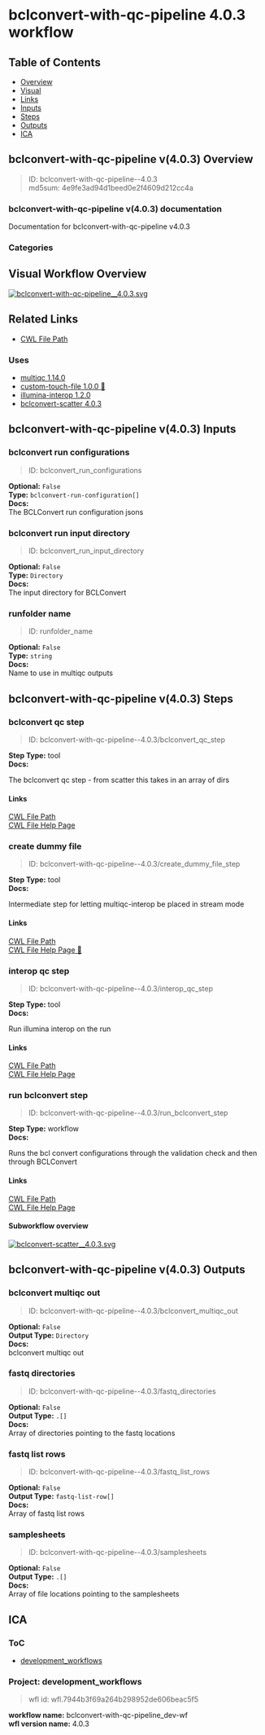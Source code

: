 
bclconvert-with-qc-pipeline 4.0.3 workflow
==========================================

## Table of Contents
  
- [Overview](#bclconvert-with-qc-pipeline-v403-overview)  
- [Visual](#visual-workflow-overview)  
- [Links](#related-links)  
- [Inputs](#bclconvert-with-qc-pipeline-v403-inputs)  
- [Steps](#bclconvert-with-qc-pipeline-v403-steps)  
- [Outputs](#bclconvert-with-qc-pipeline-v403-outputs)  
- [ICA](#ica)  


## bclconvert-with-qc-pipeline v(4.0.3) Overview



  
> ID: bclconvert-with-qc-pipeline--4.0.3  
> md5sum: 4e9fe3ad94d1beed0e2f4609d212cc4a

### bclconvert-with-qc-pipeline v(4.0.3) documentation
  
Documentation for bclconvert-with-qc-pipeline v4.0.3

### Categories
  


## Visual Workflow Overview
  
[![bclconvert-with-qc-pipeline__4.0.3.svg](../../../../images/workflows/bclconvert-with-qc-pipeline/4.0.3/bclconvert-with-qc-pipeline__4.0.3.svg)](https://github.com/umccr/cwl-ica/raw/main/.github/catalogue/images/workflows/bclconvert-with-qc-pipeline/4.0.3/bclconvert-with-qc-pipeline__4.0.3.svg)
## Related Links
  
- [CWL File Path](../../../../../../workflows/bclconvert-with-qc-pipeline/4.0.3/bclconvert-with-qc-pipeline__4.0.3.cwl)  


### Uses
  
- [multiqc 1.14.0](../../../tools/multiqc/1.14.0/multiqc__1.14.0.md)  
- [custom-touch-file 1.0.0 :construction:](../../../tools/custom-touch-file/1.0.0/custom-touch-file__1.0.0.md)  
- [illumina-interop 1.2.0](../../../tools/illumina-interop/1.2.0/illumina-interop__1.2.0.md)  
- [bclconvert-scatter 4.0.3](../../bclconvert-scatter/4.0.3/bclconvert-scatter__4.0.3.md)  

  


## bclconvert-with-qc-pipeline v(4.0.3) Inputs

### bclconvert run configurations



  
> ID: bclconvert_run_configurations
  
**Optional:** `False`  
**Type:** `bclconvert-run-configuration[]`  
**Docs:**  
The BCLConvert run configuration jsons


### bclconvert run input directory



  
> ID: bclconvert_run_input_directory
  
**Optional:** `False`  
**Type:** `Directory`  
**Docs:**  
The input directory for BCLConvert


### runfolder name



  
> ID: runfolder_name
  
**Optional:** `False`  
**Type:** `string`  
**Docs:**  
Name to use in multiqc outputs

  


## bclconvert-with-qc-pipeline v(4.0.3) Steps

### bclconvert qc step


  
> ID: bclconvert-with-qc-pipeline--4.0.3/bclconvert_qc_step
  
**Step Type:** tool  
**Docs:**
  
The bclconvert qc step - from scatter this takes in an array of dirs

#### Links
  
[CWL File Path](../../../../../../tools/multiqc/1.14.0/multiqc__1.14.0.cwl)  
[CWL File Help Page](../../../tools/multiqc/1.14.0/multiqc__1.14.0.md)  


### create dummy file


  
> ID: bclconvert-with-qc-pipeline--4.0.3/create_dummy_file_step
  
**Step Type:** tool  
**Docs:**
  
Intermediate step for letting multiqc-interop be placed in stream mode

#### Links
  
[CWL File Path](../../../../../../tools/custom-touch-file/1.0.0/custom-touch-file__1.0.0.cwl)  
[CWL File Help Page :construction:](../../../tools/custom-touch-file/1.0.0/custom-touch-file__1.0.0.md)  


### interop qc step


  
> ID: bclconvert-with-qc-pipeline--4.0.3/interop_qc_step
  
**Step Type:** tool  
**Docs:**
  
Run illumina interop on the run

#### Links
  
[CWL File Path](../../../../../../tools/illumina-interop/1.2.0/illumina-interop__1.2.0.cwl)  
[CWL File Help Page](../../../tools/illumina-interop/1.2.0/illumina-interop__1.2.0.md)  


### run bclconvert step


  
> ID: bclconvert-with-qc-pipeline--4.0.3/run_bclconvert_step
  
**Step Type:** workflow  
**Docs:**
  
Runs the bcl convert configurations through the validation check and then through BCLConvert

#### Links
  
[CWL File Path](../../../../../../workflows/bclconvert-scatter/4.0.3/bclconvert-scatter__4.0.3.cwl)  
[CWL File Help Page](../../bclconvert-scatter/4.0.3/bclconvert-scatter__4.0.3.md)
#### Subworkflow overview
  
[![bclconvert-scatter__4.0.3.svg](../../../../images/workflows/bclconvert-scatter/4.0.3/bclconvert-scatter__4.0.3.svg)](https://github.com/umccr/cwl-ica/raw/main/.github/catalogue/images/workflows/bclconvert-scatter/4.0.3/bclconvert-scatter__4.0.3.svg)  


## bclconvert-with-qc-pipeline v(4.0.3) Outputs

### bclconvert multiqc out



  
> ID: bclconvert-with-qc-pipeline--4.0.3/bclconvert_multiqc_out  

  
**Optional:** `False`  
**Output Type:** `Directory`  
**Docs:**  
bclconvert multiqc out
  


### fastq directories



  
> ID: bclconvert-with-qc-pipeline--4.0.3/fastq_directories  

  
**Optional:** `False`  
**Output Type:** `.[]`  
**Docs:**  
Array of directories pointing to the fastq locations
  


### fastq list rows



  
> ID: bclconvert-with-qc-pipeline--4.0.3/fastq_list_rows  

  
**Optional:** `False`  
**Output Type:** `fastq-list-row[]`  
**Docs:**  
Array of fastq list rows
  


### samplesheets



  
> ID: bclconvert-with-qc-pipeline--4.0.3/samplesheets  

  
**Optional:** `False`  
**Output Type:** `.[]`  
**Docs:**  
Array of file locations pointing to the samplesheets
  

  


## ICA

### ToC
  
- [development_workflows](#project-development_workflows)  


### Project: development_workflows


> wfl id: wfl.7944b3f69a264b298952de606beac5f5  

  
**workflow name:** bclconvert-with-qc-pipeline_dev-wf  
**wfl version name:** 4.0.3  

  

